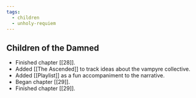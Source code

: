 ```yaml
---
tags:
  - children
  - unholy-requiem
---
```

## Children of the Damned
- Finished chapter [[28]].
- Added [[The Ascended]] to track ideas about the vampyre collective.
- Added [[Playlist]] as a fun accompaniment to the narrative.
- Began chapter [[29]].
- Finished chapter [[29]].